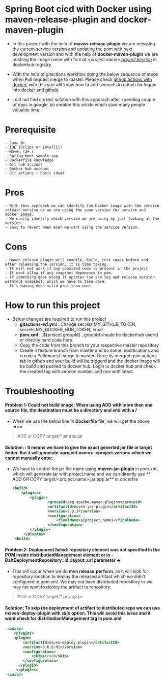 # Spring Boot cicd with Docker using maven-release-plugin and docker-maven-plugin
* In this project with the help of **maven-release-plugin** we are releasing the current service version and updating the pom with next development version and with the help of **docker-maven-plugin** we are pushing the image name with format *<project.name>:<project:Version>* in dockerhub registry. 
* With the help of gitactions workflow doing the below sequence of steps when Pull request merge to master. Please check [github actions with docker](https://www.youtube.com/watch?v=09lZdSpeHAk&t=487s), with this you will know how to add secrects to github for loggin into docker and github.

* I did not find correct solution with this apporach after spending couple of days in google, so created this article which save many people valuable time.

# Prerequisite
    - Java 8+
    - IDE (Eclips or Intellij)
    - Maven (3+ )
    - Spring boot sample app
    - Dockerfile knowledge
    - Git hub account 
    - Docker hub account 
    - Git actions ( basic idea)
# Pros 
    - With this approach we can identify the Docker image with the service release version as we are using the same version for service and docker image.
    - We easily identify which version we are using by just looking at the version.
    - Easy to revert when ever we want using the service version.
# Cons
    - Maven release plugin will compile, build, test cases before and after releasing the version, it is time taking.
    - It will not work if any commited code is present in the project.
    - It wont allow if any snapshot depenency in pom.
    - If something goes wrong it updates the scm tag and release version withtout snapshot, which we have to take care.
    - It's having more valid pros than cons.
# How to run this project
   * Below changes are required to run this project
     * **gitactions-wf.yml** : Change  secrets.MY_GITHUB_TOKEN, secrets.MY_DOCKER_HUB_TOKEN, email
     * **pom.xml** : <dockerfile-maven-plugin>.<username>${project.groupId}</username> , groupId should be dockerhub userid or directly hard code here.
     * Copy the code from this branch to your respective master repository
     * Create a feature branch from master and do some modifications and create a Pullrequest merge to master. Once its merged goto actions tab in github and your build will be triggerd and the docker image will be build and pushed to docker hub. Login to docker hub and check the created tag with version number and one with latest.
	
# Troubleshooting
#### Problem 1: Could not build image: When using ADD with more than one source file, the destination must be a directory and end with a /
   * When we use the below line in  **Dockerfile** file, we will get the above error. 
   > ADD or COPY target/*.jar app.jar
#### Solution:  : It means we have to give the exact generted jar file in target folder. But it will generate <project.name>-<project.verion> which we cannot manually enter.
   * We have to control the jar file name using  **maven-jar-plugin**  in pom.xml, which  will generate jar with project.name and we can directly use ** ADD OR COPY target/<project.name>.jar app.ar** in docerfile
        ````pom.xml
        <build>
		    <plugins>
                <plugin>
                        <groupId>org.apache.maven.plugins</groupId>
                        <artifactId>maven-jar-plugin</artifactId>
                        <version>2.3.2</version>
                        <configuration>
                            <finalName>${project.name}</finalName>
                        </configuration>
                </plugin>
             </plugins>
         <build>    
        ````   
#### Problem 2:  Deployment failed: repository element was not specified in the POM inside distributionManagement element or in -DaltDeploymentRepository=id::layout::url parameter ->
   * This will occur when we do **mvn release:perform**, as it will look for repository location to deploy the released artifact which we didn't configured in pom.xml. We may not have distributed repository or we may not want to deploy the artifact to repository.
   > ADD or COPY target/*.jar app.jar
#### Solution: To skip the deployment of artifact to distributed repo we can use maven-deploy-plugin with *skip* option. This will avoid this issue and it wont check for distributionManagement tag in pom.xml
````pom.xml
 <build>
    <plugins>
	<plugin>
		<artifactId>maven-deploy-plugin</artifactId>
		<version>3.0.0-M1</version>
		<configuration>
		    <skip>true</skip>
		</configuration>
      </plugin>	
     </plugins>
 <build>    
````   
